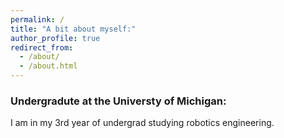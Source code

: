 ```yaml
---
permalink: /
title: "A bit about myself:"
author_profile: true
redirect_from: 
  - /about/
  - /about.html
---
```


### Undergradute at the Universty of Michigan:
I am in my 3rd year of undergrad studying robotics engineering.